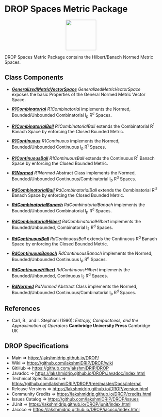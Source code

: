 # DROP Spaces Metric Package

<p align="center"><img src="https://github.com/lakshmiDRIP/DROP/blob/master/DRIP_Logo.gif?raw=true" width="100"></p>

DROP Spaces Metric Package contains the Hilbert/Banach Normed Metric Spaces.


## Class Components

 * [***GeneralizedMetricVectorSpace***](https://github.com/lakshmiDRIP/DROP/tree/master/src/main/java/org/drip/spaces/metric/GeneralizedMetricVectorSpace.java)
 <i>GeneralizedMetricVectorSpace</i> exposes the basic Properties of the General Normed Metric Vector Space.

 * [***R1Combinatorial***](https://github.com/lakshmiDRIP/DROP/tree/master/src/main/java/org/drip/spaces/metric/R1Combinatorial.java)
 <i>R1Combinatorial</i> implements the Normed, Bounded/Unbounded Combinatorial l<sub>p</sub> R<sup>d</sup>
 Spaces.

 * [***R1CombinatorialBall***](https://github.com/lakshmiDRIP/DROP/tree/master/src/main/java/org/drip/spaces/metric/R1CombinatorialBall.java)
 <i>R1CombinatorialBall</i> extends the Combinatorial R<sup>1</sup> Banach Space by enforcing the Closed
 Bounded Metric.

 * [***R1Continuous***](https://github.com/lakshmiDRIP/DROP/tree/master/src/main/java/org/drip/spaces/metric/R1Continuous.java)
 <i>R1Continuous</i> implements the Normed, Bounded/Unbounded Continuous l<sub>p</sub> R<sup>1</sup> Spaces.

 * [***R1ContinuousBall***](https://github.com/lakshmiDRIP/DROP/tree/master/src/main/java/org/drip/spaces/metric/R1ContinuousBall.java)
 <i>R1ContinuousBall</i> extends the Continuous R<sup>1</sup> Banach Space by enforcing the Closed Bounded
 Metric.

 * [***R1Normed***](https://github.com/lakshmiDRIP/DROP/tree/master/src/main/java/org/drip/spaces/metric/R1Normed.java)
 <i>R1Normed</i> Abstract Class implements the Normed, Bounded/Unbounded Continuous/Combinatorial
 l<sub>p</sub> R<sup>d</sup> Spaces.

 * [***RdCombinatorialBall***](https://github.com/lakshmiDRIP/DROP/tree/master/src/main/java/org/drip/spaces/metric/RdCombinatorialBall.java)
 <i>RdCombinatorialBall</i> extends the Combinatorial R<sup>d</sup> Banach Space by enforcing the Closed
 Bounded Metric.

 * [***RdCombinatorialBanach***](https://github.com/lakshmiDRIP/DROP/tree/master/src/main/java/org/drip/spaces/metric/RdCombinatorialBanach.java)
 <i>RdCombinatorialBanach</i> implements the Bounded/Unbounded Combinatorial l<sub>p</sub> R<sup>d</sup>
 Spaces.

 * [***RdCombinatorialHilbert***](https://github.com/lakshmiDRIP/DROP/tree/master/src/main/java/org/drip/spaces/metric/RdCombinatorialHilbert.java)
 <i>RdCombinatorialHilbert</i> implements the Bounded/Unbounded, Combinatorial l<sub>2</sub> R<sup>d</sup>
 Spaces.

 * [***RdContinuousBall***](https://github.com/lakshmiDRIP/DROP/tree/master/src/main/java/org/drip/spaces/metric/RdContinuousBall.java)
 <i>RdContinuousBall</i> extends the Continuous R<sup>d</sup> Banach Space by enforcing the Closed Bounded
 Metric.

 * [***RdContinuousBanach***](https://github.com/lakshmiDRIP/DROP/tree/master/src/main/java/org/drip/spaces/metric/RdContinuousBanach.java)
 <i>RdContinuousBanach</i> implements the Normed, Bounded/Unbounded Continuous l<sub>p</sub> R<sup>d</sup>
 Spaces.

 * [***RdContinuousHilbert***](https://github.com/lakshmiDRIP/DROP/tree/master/src/main/java/org/drip/spaces/metric/RdContinuousHilbert.java)
 <i>RdContinuousHilbert</i> implements the Bounded/Unbounded, Continuous l<sub>2</sub> R<sup>d</sup> Spaces.

 * [***RdNormed***](https://github.com/lakshmiDRIP/DROP/tree/master/src/main/java/org/drip/spaces/metric/RdNormed.java)
 <i>RdNormed</i> Abstract Class implements the Normed, Bounded/Unbounded Continuous/Combinatorial
 l<sub>p</sub> R<sup>d</sup> Spaces.


## References

 * Carl, B., and I. Stephani (1990): <i>Entropy, Compactness, and the Approximation of Operators</i>
 	<b>Cambridge University Press</b> Cambridge UK 


## DROP Specifications

 * Main                     => https://lakshmidrip.github.io/DROP/
 * Wiki                     => https://github.com/lakshmiDRIP/DROP/wiki
 * GitHub                   => https://github.com/lakshmiDRIP/DROP
 * Javadoc                  => https://lakshmidrip.github.io/DROP/Javadoc/index.html
 * Technical Specifications => https://github.com/lakshmiDRIP/DROP/tree/master/Docs/Internal
 * Release Versions         => https://lakshmidrip.github.io/DROP/version.html
 * Community Credits        => https://lakshmidrip.github.io/DROP/credits.html
 * Issues Catalog           => https://github.com/lakshmiDRIP/DROP/issues
 * JUnit                    => https://lakshmidrip.github.io/DROP/junit/index.html
 * Jacoco                   => https://lakshmidrip.github.io/DROP/jacoco/index.html
